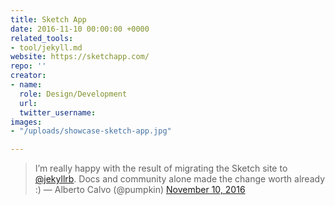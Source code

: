 ```yaml
---
title: Sketch App
date: 2016-11-10 00:00:00 +0000
related_tools:
- tool/jekyll.md
website: https://sketchapp.com/
repo: ''
creator:
- name: 
  role: Design/Development
  url: 
  twitter_username: 
images:
- "/uploads/showcase-sketch-app.jpg"

---
```

> I’m really happy with the result of migrating the Sketch site to [@jekyllrb](https://twitter.com/jekyllrb). Docs and community alone made the change worth already :)
> — Alberto Calvo (@pumpkin) [November 10, 2016](https://twitter.com/pumpkin/status/796708628090748928)

<script async="" src="//platform.twitter.com/widgets.js" charset="utf-8"></script>
